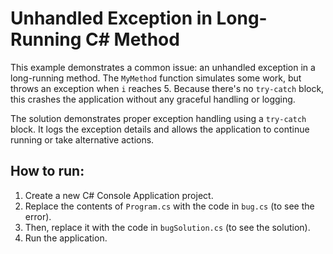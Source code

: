 # Unhandled Exception in Long-Running C# Method

This example demonstrates a common issue: an unhandled exception in a long-running method.  The `MyMethod` function simulates some work, but throws an exception when `i` reaches 5. Because there's no `try-catch` block, this crashes the application without any graceful handling or logging.

The solution demonstrates proper exception handling using a `try-catch` block.  It logs the exception details and allows the application to continue running or take alternative actions.

## How to run:
1.  Create a new C# Console Application project.
2.  Replace the contents of `Program.cs` with the code in `bug.cs` (to see the error).
3.  Then, replace it with the code in `bugSolution.cs` (to see the solution).
4. Run the application.